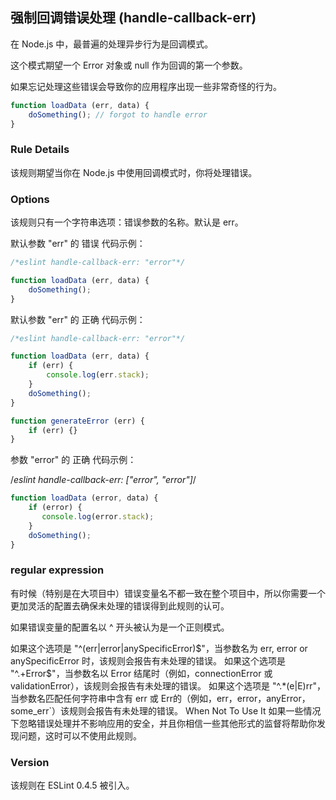 ## 强制回调错误处理 (handle-callback-err)

在 Node.js 中，最普遍的处理异步行为是回调模式。

这个模式期望一个 Error 对象或 null 作为回调的第一个参数。

如果忘记处理这些错误会导致你的应用程序出现一些非常奇怪的行为。
```js
function loadData (err, data) {
    doSomething(); // forgot to handle error
}
```

### Rule Details
该规则期望当你在 Node.js 中使用回调模式时，你将处理错误。

### Options
该规则只有一个字符串选项：错误参数的名称。默认是 err。

默认参数 "err" 的 错误 代码示例：
```js
/*eslint handle-callback-err: "error"*/

function loadData (err, data) {
    doSomething();
}
```

默认参数 "err" 的 正确 代码示例：
```js
/*eslint handle-callback-err: "error"*/

function loadData (err, data) {
    if (err) {
        console.log(err.stack);
    }
    doSomething();
}

function generateError (err) {
    if (err) {}
}
```

参数 "error" 的 正确 代码示例：

/*eslint handle-callback-err: ["error", "error"]*/
```js
function loadData (error, data) {
    if (error) {
       console.log(error.stack);
    }
    doSomething();
}
```

### regular expression
有时候（特别是在大项目中）错误变量名不都一致在整个项目中，所以你需要一个更加灵活的配置去确保未处理的错误得到此规则的认可。

如果错误变量的配置名以 ^ 开头被认为是一个正则模式。

如果这个选项是 "^(err|error|anySpecificError)$"，当参数名为 err, error or anySpecificError 时，该规则会报告有未处理的错误。
如果这个选项是 "^.+Error$"，当参数名以 Error 结尾时（例如，connectionError 或 validationError），该规则会报告有未处理的错误。
如果这个选项是 "^.*(e|E)rr"，当参数名匹配任何字符串中含有 err 或 Err的（例如，err，error，anyError，some_err`）该规则会报告有未处理的错误。
When Not To Use It
如果一些情况下忽略错误处理并不影响应用的安全，并且你相信一些其他形式的监督将帮助你发现问题，这时可以不使用此规则。

### Version
该规则在 ESLint 0.4.5 被引入。


